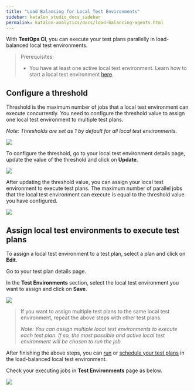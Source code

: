 ```yaml
---
title: "Load Balancing for Local Test Environments"
sidebar: katalon_studio_docs_sidebar
permalink: katalon-analytics/docs/load-balancing-agents.html
---
```


With **TestOps CI**, you can execute your test plans parallelly in load-balanced local test environments.

> Prerequisites:
>
> - You have at least one active local test environment. Learn how to start a local test environment [here](https://docs.katalon.com/katalon-analytics/docs/agents.html).

## Configure a threshold

Threshold is the maximum number of jobs that a local test environment can execute concurrently. You need to configure the threshold value to assign one local test environment to multiple test plans.

*Note: Thresholds are set as 1 by default for all local test environments.*

<img src="https://github.com/katalon-studio/docs-images/raw/master/katalon-analytics/docs/load-balancing-agents/local-agents.png" width="" height="">


To configure the threshold, go to your local test environment details page, update the value of the threshold and click on **Update**.

<img src="https://github.com/katalon-studio/docs-images/raw/master/katalon-analytics/docs/load-balancing-agents/update-threshold.png" width="" height="">


After updating the threshold value, you can assign your local test environment to execute test plans. The maximum number of parallel jobs that the local test environment can execute is equal to the threshold value you have configured.

<img src="https://github.com/katalon-studio/docs-images/raw/master/katalon-analytics/docs/load-balancing-agents/after-config-threshold.png" width="" height="">

## Assign local test environments to execute test plans

To assign a local test environment to a test plan, select a plan and click on **Edit**.

Go to your test plan details page. 

In the **Test Environments** section, select the local test environment you want to assign and click on **Save**.

<img src="https://github.com/katalon-studio/docs-images/raw/master/katalon-analytics/docs/load-balancing-agents/assign-agent.png" width="" height="">

> If you want to assign multiple test plans to the same local test environment, repeat the above steps with other test plans.
> 
> *Note: You can assign multiple local test environments to execute each test plan. If so, the most possible and active local test environment will be chosen to run the job.*


After finishing the above steps, you can [run](https://docs.katalon.com/katalon-analytics/docs/create-plan.html#run-a-test-plan) or [schedule your test plans](https://docs.katalon.com/katalon-analytics/docs/kt-scheduler.html) in the load-balanced local test environment.

Check your executing jobs in **Test Environments** page as below.

<img src="https://github.com/katalon-studio/docs-images/raw/master/katalon-analytics/docs/load-balancing-agents/after-assign-agent.png" width="" height="">